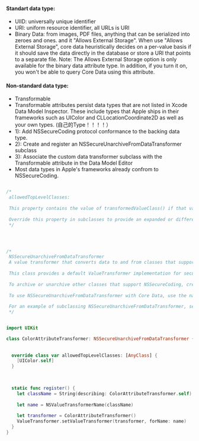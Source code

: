 #### Standart data type:
- UIID: universally unique identifier
- URI: uniform resource identifier, all URLs is URI
- Binary Data: from images, PDF files, anything that can be serialized into zeroes and ones. and it "Allows External Storage". When use "Allows External Storage", core data heuristically decides on a per-value basis if it should save the data directly in the database or store a URI that points to a separate file. Note: The Allows External Storage option is only available for the binary data attribute type. In addition, if you turn it on, you won't be able to query Core Data using this attribute.

#### Non-standard data type:
- Transformable
- Transformable attributes persist data types that are not listed in Xcode Data Model Inspector. These include types that Apple ships in their frameworks such as UIColor and CLLocationCoordinate2D as well as your own types. (自己的Type！！！！）
- 1): Add NSSecureCoding protocol conformance to the backing data type.
- 2): Create and register an NSSecureUnarchiveFromDataTransformer subclass
- 3): Associate the custom data transformer subclass with the Transformable attribute in the Data Model Editor
- Most data types in Apple's frameworks already confrom to NSSecureCoding.


```Swift

/*
 allowedTopLevelClasses:
 
 This property contains the value of transformedValueClass() if that value isn’t nil. Otherwise, it holds a list of the top level classes that it decodes, which includes NSArray, NSDictionary, NSSet, NSString, NSNumber, NSDate, NSData, NSURL, NSUUID, and NSNull.
 
 Override this property in subclasses to provide an expanded or different set of allowed transformation classes.
 */




/*
 NSSecureUnarchiveFromDataTransformer
 A value transformer that converts data to and from classes that support secure coding.
 
 This class provides a default ValueTransformer implementation for secure decoding. This class attempts to decode data into the classes listed within allowedTopLevelClasses, which includes NSArray, NSDictionary, NSSet, NSString, NSNumber, NSDate, NSData, NSURL, NSUUID, and NSNull.
 
 To archive or unarchive other classes that support NSSecureCoding, create a subclass and override allowedTopLevelClasses to list the classes to transform.
 
 To use NSSecureUnarchiveFromDataTransformer with Core Data, use the name of this class, or the name of a subclass you implement, as the name of the transformer for an entity’s attribute within a Core Data Model. If you use your own transformer subclass, register it with your app before intializing your persistent container with Core Data.
 
 For an example of subclassing NSSecureUnarchiveFromDataTransformer, see Handling Different Data Types in Core Data, which has a ColorToDataTransformer class that transforms UIColor to NSData and the reverse, to support archiving instances of UIColor.
 */


import UIKit

class ColorAttributeTransformer: NSSecureUnarchiveFromDataTransformer {
 
 
  override class var allowedTopLevelClasses: [AnyClass] {
    [UIColor.self]
  }
  

  
  static func register() {
    let className = String(describing: ColorAttributeTransformer.self)
    
    let name = NSValueTransformerName(className)
    
    let transformer = ColorAttributeTransformer()
    ValueTransformer.setValueTransformer(transformer, forName: name)
  }
}
```
